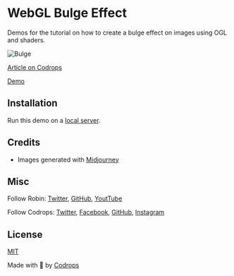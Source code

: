 # WebGL Bulge Effect

Demos for the tutorial on how to create a bulge effect on images using OGL and shaders.

![Bulge](https://tympanus.net/codrops/wp-content/uploads/2023/06/webglbulgefeat.gif?x96671)

[Article on Codrops](https://tympanus.net/codrops/?p=72639)

[Demo](https://tympanus.net/Tutorials/WebGLBulge/)

## Installation

Run this demo on a [local server](https://developer.mozilla.org/en-US/docs/Learn/Common_questions/Tools_and_setup/set_up_a_local_testing_server).

## Credits

- Images generated with [Midjourney](https://midjourney.com)

## Misc

Follow Robin: [Twitter](https://twitter.com/RobinPayot), [GitHub](https://github.com/Robpayot), [YoutTube](https://www.youtube.com/@howtocodethat_) 

Follow Codrops: [Twitter](http://www.twitter.com/codrops), [Facebook](http://www.facebook.com/codrops), [GitHub](https://github.com/codrops), [Instagram](https://www.instagram.com/codropsss/)

## License
[MIT](LICENSE)

Made with :blue_heart:  by [Codrops](http://www.codrops.com)





